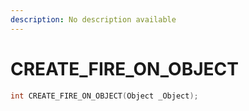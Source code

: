 ```yaml
---
description: No description available 
---
```


# CREATE_FIRE_ON_OBJECT

```cpp
int CREATE_FIRE_ON_OBJECT(Object _Object);
```